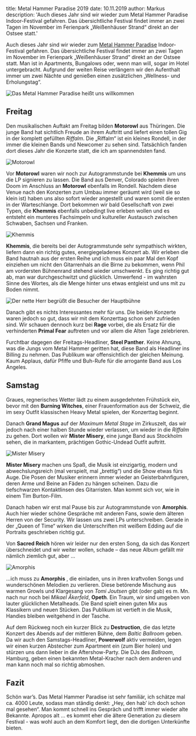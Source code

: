title: Metal Hammer Paradise 2019
date: 10.11.2019
author: Markus
description: 'Auch dieses Jahr sind wir wieder zum Metal Hammer Paradise Indoor-Festival gefahren. Das übersichtliche Festival findet immer an zwei Tagen im November im Ferienpark „Weißenhäuser Strand“ direkt an der Ostsee statt.'

Auch dieses Jahr sind wir wieder zum [Metal Hammer Paradise](https://metal-hammer-paradise.de) Indoor-Festival gefahren. Das übersichtliche Festival findet immer an zwei Tagen im November im Ferienpark „Weißenhäuser Strand“ direkt an der Ostsee statt. Man ist in Apartments, Bungalows oder, wenn man will, sogar im Hotel untergebracht. Aufgrund der weiten Reise verlängern wir den Aufenthalt immer um zwei Nächte und genießen einen zusätzlichen „Wellness- und Erholungstag“.  

![Das Metal Hammer Paradise heißt uns willkommen](static/img/paradise2019welcome.jpg#illustration)

## Freitag

Den musikalischen Auftakt am Freitag bilden **Motorowl** aus Thüringen. Die junge Band hat sichtlich Freude an ihrem Auftritt und liefert einen tollen Gig in der komplett gefüllten _Riffalm_. Die „Riffalm“ ist ein kleines Rondell, in der immer die kleinen Bands und Newcomer zu sehen sind. Tatsächlich fanden dort dieses Jahr die Konzerte statt, die ich am spannendsten fand.

![Motorowl](static/img/paradise2019motorowl.jpg#illustration)

Vor **Motorowl** waren wir noch zur Autogrammstunde bei **Khemmis** um uns die LP signieren zu lassen. Die Band aus Denver, Colorado spielen ihren Doom im Anschluss an **Motorowl** ebenfalls im Rondell. Nachdem diese Venue nach den Konzerten zum Umbau immer geräumt wird (weil sie so klein ist) haben uns also sofort wieder angestellt und waren somit die ersten in der Warteschlange. Dort bekommen wir bald Gesellschaft von zwei Typen, die **Khemmis** ebenfalls unbedingt live erleben wollen  und es entsteht ein munteres Fachsimpeln und kultureller Austausch zwischen Schwaben, Sachsen und Franken.

![Khemmis](static/img/paradise2019khemmis.jpg#illustration)

**Khemmis**, die bereits bei der Autogrammstunde sehr sympathisch wirkten, liefern dann ein richtig gutes, energiegeladenes Konzert ab. Wir erleben die Band hautnah aus der ersten Reihe und ich muss ein paar Mal den Kopf einziehen um nicht den Gitarrenhals an die Birne zu bekommen, wenn Phil am vordersten Bühnenrand stehend wieder umschwenkt. Es ging richtig gut ab, man war durchgeschwitzt und glücklich. Umwerfend - im wahrsten Sinne des Wortes, als die Menge hinter uns etwas entgleist und uns mit zu Boden nimmt.

![Der nette Herr begrüßt die Besucher der Hauptbühne](static/img/paradise2019demon.jpg#illustration)

Danach gibt es nichts Interessantes mehr für uns. Die beiden Konzerte waren jedoch so gut, dass wir mit dem Konzerttag schon sehr zufrieden sind.  Wir schauen dennoch kurz bei **Rage** vorbei, die als Ersatz für die verhinderten **Primal Fear** auftreten und vor allem die Alten Tage zelebrieren. 

Furchtbar dagegen der Freitags-Headliner, **Steel Panther**.  Keine Ahnung, was die Jungs vom Metal Hammer geritten hat, diese Band als Headliner ins Billing zu nehmen. Das Publikum war offensichtlich der gleichen Meinung. Kaum Applaus, dafür Pfiffe und Buh-Rufe für die arrogante Band aus Los Angeles.

## Samstag

Graues, regnerisches Wetter lädt zu einem ausgedehnten Frühstück ein, bevor mit den **Burning Witches**, einer Frauenformation aus der Schweiz, die im sexy Outfit klassischen Heavy Metal spielen, der Konzerttag beginnt.

Danach **Grand Magus** auf der _Maximum Metal Stage_ im Zirkuszelt, das wir jedoch nach einer halben Stunde wieder verlassen, um wieder in die _Riffalm_ zu gehen. Dort wollen wir **Mister Misery**, eine junge Band aus Stockholm sehen, die in markantem, prächtigen Gothic-Undead Outfit auftritt.

![Mister Misery](static/img/paradise2019misery.jpg#illustration)

**Mister Misery** machen uns Spaß, die Musik ist einzigartig, modern und abwechslungsreich (mal verspielt, mal „brettig“) und die Show etwas fürs Auge. Die Posen der Musiker erinnern immer wieder an Geisterbahnfiguren, deren Arme und Beine an Fäden zu hängen scheinen. Dazu die tiefschwarzen Kontaktlinsen des Gitarristen. Man kommt sich vor, wie in einem Tim Burton-Film. 

Danach haben wir erst mal Pause bis zur Autogrammstunde von **Amorphis**. Auch hier wieder schöne Gespräche mit anderen Fans, sowie dem älteren Herren von der Security. Wir lassen uns zwei LPs unterschreiben. Gerade in der „Queen of Time“ wirken die Unterschriften mit weißem Edding auf die Portraits geschrieben richtig gut.

Von **Sacred Reich** hören wir leider nur den ersten Song, da sich das Konzert überschneidet und wir weiter wollen, schade – das neue Album gefällt mir nämlich ziemlich gut, aber … 

![Amorphis](static/img/paradise2019amorphis.jpg#illustration)

…ich muss zu  **Amorphis** , die einladen, uns in ihren kraftvollen Songs und wunderschönen Melodien zu verlieren. Diese betörende Mischung aus warmen Growls und Klargesang von _Tomi Joutsen_ gibt (oder gab) es m. Mn. nach nur noch bei _Mikael Åkerfeld_, **Opeth**. 
Ein Traum, wir sind umgeben von lauter glücklichen Metalheads. Die Band spielt einen guten Mix aus Klassikern und neuen Stücken. Das Publikum ist vertieft in die Musik, Handies bleiben weitgehend in der Tasche.

Auf dem Rückweg noch ein kurzer Blick zu **Destruction**, die das letzte Konzert des Abends auf  der mittleren Bühne, dem _Baltic Ballroom_  geben. Da wir auch den Samstags-Headliner, **Powerwolf** aktiv vermeiden, legen wir einen kurzen Abstecher zum Apartment ein (zum Bier holen) und stürzen uns dann lieber in die Aftershow-Party. Die DJs des _Ballroom_, Hamburg, geben einen bekannten Metal-Kracher nach dem anderen und man kann noch mal so richtig abmoshen.

## Fazit
Schön war’s. Das Metal Hammer Paradise ist sehr familiär, ich schätze mal ca. 4000 Leute, sodass man ständig denkt: „Hey, den hab’ ich doch schon mal gesehen“. Man kommt schnell ins Gespräch und trifft immer wieder alte Bekannte. Apropos alt … es kommt eher die ältere Generation zu diesem Festival - was wohl auch an dem Komfort liegt, den die dortigen Unterkünfte bieten.
